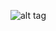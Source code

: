 ![alt tag](https://raw.githubusercontent.com/core2kx/trail-finder-2-chassis/master/transfer-case/trail-finder-2-transfer-case-01.png)
